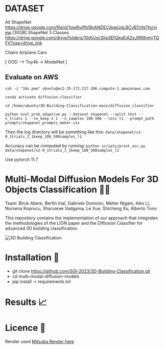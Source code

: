 # DATASET

All ShapeNet https://drive.google.com/file/d/1gwRviPb18vANDECAqeUqLBCvBTnfq7fo/view [30GB] 
ShapeNet 3 Classes https://drive.google.com/drive/folders/10dVJxcSIjp3EfQkqEiA2xJ9N9mtyTQFV?usp=drive_link

Chairs Airplane Cars

[ OOD --> Toy4k -> ModelNet ] 

## Evaluate on AWS

```ssh -i "3dv.pem" ubuntu@ec2-35-172-217-206.compute-1.amazonaws.com```

```conda activate diffusion-classifier```

```cd /home/ubuntu/3D-Building-Classification-main/diffusion_classifier```

```python eval_prob_adaptive.py --dataset shapenet --split test --n_trials 1 --to_keep 3 1 --n_samples 100 500 --loss l1 --prompt_path prompts/shapenet_prompts_meher.csv```

Then the log directory will be something like this: ``` data/shapenet/v2-0_1trials_3_1keep_100_500samples_l1 ```

Accuracy can be computed by running: ``` python scripts/print_acc.py data/shapenet/v2-0_1trials_3_1keep_100_500samples_l1 ```

Use pytorch 11.7


# Multi-Modal Diffusion Models For 3D Objects Classification 🏢🌐

Team: Biruk Abere, Berfin Inal, Gabriele Dominici, Meher Nigam, Alex Li,  Nursena Koprucu, Sharvaree Vadgama, Le Xue, Shicheng Xu, Alberto Tono 

This repository contains the implementation of our approach that integrates the methodologies of the LION paper and the Diffusion Classifier for advanced 3D building classification. 

![3D Building Classification]()



# Installation 🔧

  * git clone https://github.com/SGI-2023/3D-Building-Classification.git
  * cd multi-modal-diffusion-models
  * pip install -r requirements.txt

# Results  📈


# Licence 📜
Render used [Mitsuba Render here](https://github.com/hasancaslan/BeautifulPointCloud)





